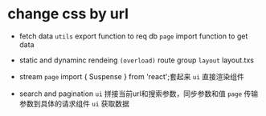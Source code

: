 # change css by url 
- fetch data
`utils` export function to req db 
`page` import function to get data 



- static and dynaminc rendeing
`(overload)` route group
`layout` layout.txs 

- stream 
`page` import { Suspense } from 'react';套起来
`ui` 直接渲染组件


- search and pagination
`ui` 拼接当前url和搜索参数，同步参数和值
`page` 传输参数到具体的请求组件
`ui` 获取数据